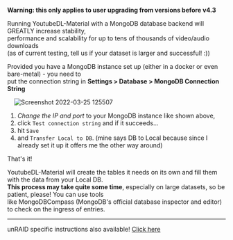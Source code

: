 **Warning: this only applies to user upgrading from versions before v4.3**

Running YoutubeDL-Material with a MongoDB database backend will GREATLY increase stability,  
performance and scalability for up to tens of thousands of video/audio downloads  
(as of current testing, tell us if your dataset is larger and successful! :))

Provided you have a MongoDB instance set up (either in a docker or even bare-metal) - you need to  
put the connection string in **Settings > Database > MongoDB Connection String**

&nbsp;&nbsp;&nbsp;&nbsp;![Screenshot 2022-03-25 125507](https://user-images.githubusercontent.com/1912133/160116383-687c2936-b91c-4571-9b49-afd39e072a87.png)

1. _Change the IP and port_ to your MongoDB instance like shown above,
2. click `Test connection string` and if it succeeds...
3. hit `Save`
4. and `Transfer Local to DB`.
(mine says DB to Local because since I already set it up it offers me the other way around)

That's it!

YoutubeDL-Material will create the tables it needs on its own and fill them with the data from your Local DB.  
**This process may take quite some time**, especially on large datasets, so be patient, please! You can use tools  
like MongoDBCompass (MongoDB's official database inspector and editor) to check on the ingress of entries.

<hr>

unRAID specific instructions also available! [Click here](https://github.com/Tzahi12345/YoutubeDL-Material/wiki/unRAID#mongodb-database-setup)